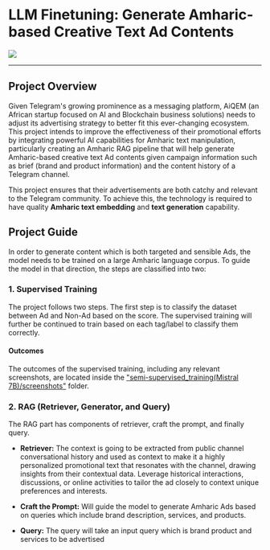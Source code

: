 # LLM Finetuning: Generate Amharic-based Creative Text Ad Contents

<img src="https://camo.githubusercontent.com/3cefee189432defff4cb59838ead898a2bd661cd4b475e25391c87edd2241782/68747470733a2f2f7374617469632e7769787374617469632e636f6d2f6d656469612f3038316535625f35353533383033666465656334636262383137656434653835653138393962327e6d76322e706e672f76312f66696c6c2f775f3234362c685f3130362c616c5f632c715f38352c75736d5f302e36365f312e30305f302e30312c656e635f6175746f2f313025323041636164656d7925323046412d30322532302d2532307472616e73706172656e742532306261636b67726f756e642532302d25323063726f707065642e706e67">

***

## Project Overview

Given Telegram's growing prominence as a messaging platform, AiQEM (an African startup focused on AI and Blockchain business solutions) needs to adjust its advertising strategy to better fit this ever-changing ecosystem. This project intends to improve the effectiveness of their promotional efforts by integrating powerful AI capabilities for Amharic text manipulation, particularly creating an Amharic RAG pipeline that will help generate Amharic-based creative text Ad contents given campaign information such as brief (brand and product information) and the content history of a Telegram channel.

This project ensures that their advertisements are both catchy and relevant to the Telegram community. To achieve this, the technology is required to have quality **Amharic text embedding** and **text generation** capability.

## Project Guide

In order to generate content which is both targeted and sensible Ads, the model needs to be trained on a large Amharic language corpus. To guide the model in that direction, the steps are classified into two:

### 1. Supervised Training

The project follows two steps. The first step is to classify the dataset between Ad and Non-Ad based on the score. The supervised training will further be continued to train based on each tag/label to classify them correctly.

#### Outcomes

The outcomes of the supervised training, including any relevant screenshots, are located inside the ["semi-supervised_training(Mistral 7B)/screenshots"](semi-supervised_training(Mistral%207B)/screenshots) folder.


### 2. RAG (Retriever, Generator, and Query)

The RAG part has components of retriever, craft the prompt, and finally query.

- **Retriever:** The context is going to be extracted from public channel conversational history and used as context to make it a highly personalized promotional text that resonates with the channel, drawing insights from their contextual data. Leverage historical interactions, discussions, or online activities to tailor the ad closely to context unique preferences and interests.

- **Craft the Prompt:** Will guide the model to generate Amharic Ads based on queries which include brand description, services, and products.
- **Query:** The query will take an input query which is brand product and services to be advertised 

